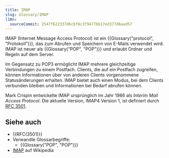 ```yaml
---
title: IMAP
slug: Glossary/IMAP
l10n:
  sourceCommit: 2547f622337d6cbf8c3794776b17ed377d6aad57
---
```


IMAP (Internet Message Access Protocol) ist ein {{Glossary("protocol", "Protokoll")}}, das zum Abrufen und Speichern von E-Mails verwendet wird. IMAP ist neuer als {{Glossary("POP", "POP")}} und erlaubt Ordner und Regeln auf dem Server.

Im Gegensatz zu POP3 ermöglicht IMAP mehrere gleichzeitige Verbindungen zu einem Postfach. Clients, die auf ein Postfach zugreifen, können Informationen über von anderen Clients vorgenommene Statusänderungen erhalten. IMAP bietet auch einen Modus, bei dem Clients verbunden bleiben und Informationen bei Bedarf abrufen können.

Mark Crispin entwickelte IMAP ursprünglich im Jahr 1986 als _Interim Mail Access Protocol_. Die aktuelle Version, IMAP4 Version 1, ist definiert durch [RFC 3501](https://www.rfc-editor.org/info/rfc3501).

## Siehe auch

- {{RFC(3501)}}
- Verwandte Glossarbegriffe:
  - {{Glossary("POP", "POP")}}
- [IMAP](https://en.wikipedia.org/wiki/Internet_Message_Access_Protocol) auf Wikipedia
